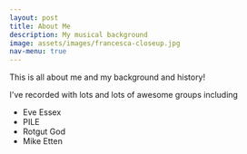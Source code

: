 ```yaml
---
layout: post
title: About Me
description: My musical background
image: assets/images/francesca-closeup.jpg
nav-menu: true
---
```


This is all about me and my background and history!

I've recorded with lots and lots of awesome groups including

* Eve Essex
* PILE
* Rotgut God
* Mike Etten